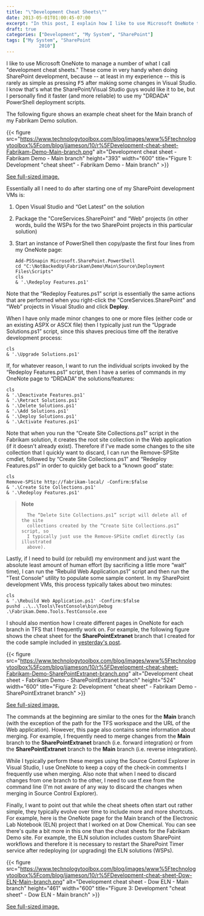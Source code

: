 ```yaml
---
title: "\"Development Cheat Sheets\""
date: 2013-05-01T01:00:45-07:00
excerpt: "In this post, I explain how I like to use Microsoft OneNote to manage what I call \"development cheat sheets\" -- which are especially useful when developing SharePoint solutions."
draft: true
categories: ["Development", "My System", "SharePoint"]
tags: ["My System", "SharePoint 
			2010"]
---
```


I like to use Microsoft OneNote to manage a number of what I call "development
cheat sheets." These come in very handy when doing SharePoint development, because
-- at least in my experience -- this is rarely as simple as pressing <kbd>F5</kbd>
after making some changes in Visual Studio. I know that's what the SharePoint/Visual
Studio guys would like it to be, but I personally find it faster (and more reliable)
to use my "DRDADA" PowerShell deployment scripts.

The following figure shows an example cheat sheet for the Main branch of
my Fabrikam Demo solution.

{{< figure
src="https://www.technologytoolbox.com/blog/images/www%5Ftechnologytoolbox%5Fcom/blog/jjameson/10/r%5FDevelopment-cheat-sheet-Fabrikam-Demo-Main-branch.png"
alt="Development cheat sheet - Fabrikam Demo - Main branch"
height="393"    width="600"
title="Figure 1: Development \"cheat sheet\" - Fabrikam Demo - Main branch" >}}

[See full-sized image.](/blog/images/www_technologytoolbox_com/blog/jjameson/10/o_Development-cheat-sheet-Fabrikam-Demo-Main-branch.png)

Essentially all I need to do after starting one of my SharePoint development
VMs is:

1. Open Visual Studio and “Get Latest” on the solution

2. Package the "CoreServices.SharePoint" and “Web” projects (in other words,
   build the WSPs for the two SharePoint projects in this particular solution)

3. Start an instance of PowerShell then copy/paste the first four lines
   from my OneNote page:
   
   ```
   Add-PSSnapin Microsoft.SharePoint.PowerShell
   cd "C:\NotBackedUp\Fabrikam\Demo\Main\Source\Deployment Files\Scripts"
   cls
   & '.\Redeploy Features.ps1'
   ```

Note that the “Redeploy Features.ps1” script is essentially the same actions
that are performed when you right-click the "CoreServices.SharePoint" and “Web”
projects in Visual Studio and click **Deploy**.

When I have only made minor changes to one or more files (either code or
an existing ASPX or ASCX file) then I typically just run the “Upgrade Solutions.ps1”
script, since this shaves precious time off the iterative development process:

```
cls
& '.\Upgrade Solutions.ps1'
```

If, for whatever reason, I want to run the individual scripts invoked by
the “Redeploy Features.ps1” script, then I have a series of commands in my OneNote
page to “DRDADA” the solutions/features:

```
cls
& '.\Deactivate Features.ps1'
& '.\Retract Solutions.ps1'
& '.\Delete Solutions.ps1'
& '.\Add Solutions.ps1'
& '.\Deploy Solutions.ps1'
& '.\Activate Features.ps1'
```

Note that when you run the “Create Site Collections.ps1” script in the Fabrikam
solution, it creates the root site collection in the Web application (if it
doesn't already exist). Therefore if I've made some changes to the site collection
that I quickly want to discard, I can run the Remove-SPSite cmdlet, followed
by “Create Site Collections.ps1” and “Redeploy Features.ps1” in order to quickly
get back to a “known good” state:

```
cls
Remove-SPSite http://fabrikam-local/ -Confirm:$false
& '.\Create Site Collections.ps1'
& '.\Redeploy Features.ps1'
```

> **Note**
>
>       The “Delete Site Collections.ps1” script will delete all of the site 
>       collections created by the “Create Site Collections.ps1” script, so 
>       I typically just use the Remove-SPSite cmdlet directly (as illustrated 
>       above).

Lastly, if I need to build (or rebuild) my environment and just want the
absolute least amount of human effort (by sacrificing a little more “wait” time),
I can run the “Rebuild Web Application.ps1” script and then run the "Test Console"
utility to populate some sample content. In my SharePoint development VMs, this
process typically takes about two minutes:

```
cls
& '.\Rebuild Web Application.ps1' -Confirm:$false
pushd ..\..\Tools\TestConsole\bin\Debug
.\Fabrikam.Demo.Tools.TestConsole.exe
```

I should also mention how I create different pages in OneNote for each branch
in TFS that I frequently work on. For example, the following figure shows the
cheat sheet for the **SharePointExtranet** branch that I created
for the code sample included in
[yesterday's post](/blog/jjameson/2013/04/30/installation-guide-for-sharepoint-server-2010-and-office-web-apps).

{{< figure
src="https://www.technologytoolbox.com/blog/images/www%5Ftechnologytoolbox%5Fcom/blog/jjameson/10/r%5FDevelopment-cheat-sheet-Fabrikam-Demo-SharePointExtranet-branch.png"
alt="Development cheat sheet - Fabrikam Demo - SharePointExtranet branch"
height="524"    width="600"
title="Figure 2: Development \"cheat sheet\" - Fabrikam Demo - SharePointExtranet branch" >}}

[See full-sized image.](/blog/images/www_technologytoolbox_com/blog/jjameson/10/o_Development-cheat-sheet-Fabrikam-Demo-SharePointExtranet-branch.png)

The commands at the beginning are similar to the ones for the **Main**
branch (with the exception of the path for the TFS workspace and the URL of
the Web application). However, this page also contains some information about
merging. For example, I frequently need to merge changes from the **Main**
branch to the **SharePointExtranet** branch (i.e. forward integration)
or from the **SharePointExtranet** branch to the **Main**
branch (i.e. reverse integration).

While I typically perform these merges using the Source Control Explorer
in Visual Studio, I use OneNote to keep a copy of the check-in comments I frequently
use when merging. Also note that when I need to discard changes from one branch
to the other, I need to use tf.exe from the command line (I'm not aware of any
way to discard the changes when merging in Source Control Explorer).

Finally, I want to point out that while the cheat sheets often start out
rather simple, they typically evolve over time to include more and more shortcuts.
For example, here is the OneNote page for the Main branch of the Electronic
Lab Notebook (ELN) project that I worked on at Dow Chemical. You can see there's
quite a bit more in this one than the cheat sheets for the Fabrikam Demo site.
For example, the ELN solution includes custom SharePoint workflows and therefore
it is necessary to restart the SharePoint Timer service after redeploying (or
upgrading) the ELN solutions (WSPs).

{{< figure
src="https://www.technologytoolbox.com/blog/images/www%5Ftechnologytoolbox%5Fcom/blog/jjameson/10/r%5FDevelopment-cheat-sheet-Dow-ELN-Main-branch.png"
alt="Development cheat sheet - Dow ELN - Main branch"
height="461"    width="600"
title="Figure 3: Development \"cheat sheet\" - Dow ELN - Main branch" >}}

[See full-sized image.](/blog/images/www_technologytoolbox_com/blog/jjameson/10/o_Development-cheat-sheet-Dow-ELN-Main-branch.png)

